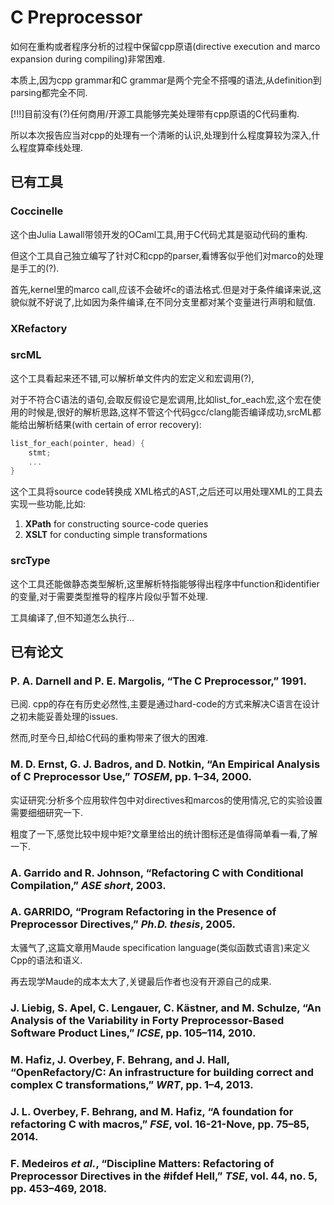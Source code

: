 # C Preprocessor

如何在重构或者程序分析的过程中保留cpp原语(directive execution and marco expansion during compiling)非常困难.

本质上,因为cpp grammar和C grammar是两个完全不搭嘎的语法,从definition到parsing都完全不同.

[!!!]目前没有(?)任何商用/开源工具能够完美处理带有cpp原语的C代码重构.

所以本次报告应当对cpp的处理有一个清晰的认识,处理到什么程度算较为深入,什么程度算牵线处理.

## 已有工具

### Coccinelle

这个由Julia Lawall带领开发的OCaml工具,用于C代码尤其是驱动代码的重构.

但这个工具自己独立编写了针对C和cpp的parser,看博客似乎他们对marco的处理是手工的(?).

首先,kernel里的marco call,应该不会破坏c的语法格式.但是对于条件编译来说,这貌似就不好说了,比如因为条件编译,在不同分支里都对某个变量进行声明和赋值.

### XRefactory



### srcML

这个工具看起来还不错,可以解析单文件内的宏定义和宏调用(?),

对于不符合C语法的语句,会取反假设它是宏调用,比如list_for_each宏,这个宏在使用的时候是,很好的解析思路,这样不管这个代码gcc/clang能否编译成功,srcML都能给出解析结果(with certain of error recovery):

```C
list_for_each(pointer, head) {
    stmt;
    ...
}
```

这个工具将source code转换成 XML格式的AST,之后还可以用处理XML的工具去实现一些功能,比如:

1. **XPath** for constructing source-code queries
2. **XSLT** for conducting simple transformations

### srcType

这个工具还能做静态类型解析,这里解析特指能够得出程序中function和identifier的变量,对于需要类型推导的程序片段似乎暂不处理.

工具编译了,但不知道怎么执行...

## 已有论文

### P. A. Darnell and P. E. Margolis, “The C Preprocessor,” 1991.

已阅. cpp的存在有历史必然性,主要是通过hard-code的方式来解决C语言在设计之初未能妥善处理的issues.

然而,时至今日,却给C代码的重构带来了很大的困难.

### M. D. Ernst, G. J. Badros, and D. Notkin, “An Empirical Analysis of C Preprocessor Use,” *TOSEM*, pp. 1–34, 2000.

实证研究:分析多个应用软件包中对directives和marcos的使用情况,它的实验设置需要细细研究一下.

粗度了一下,感觉比较中规中矩?文章里给出的统计图标还是值得简单看一看,了解一下.

### A. Garrido and R. Johnson, “Refactoring C with Conditional Compilation,” *ASE short*, 2003.

### A. GARRIDO, “Program Refactoring in the Presence of Preprocessor Directives,” *Ph.D. thesis*, 2005.

太骚气了,这篇文章用Maude specification language(类似函数式语言)来定义Cpp的语法和语义.

再去现学Maude的成本太大了,关键最后作者也没有开源自己的成果.

### J. Liebig, S. Apel, C. Lengauer, C. Kästner, and M. Schulze, “An Analysis of the Variability in Forty Preprocessor-Based Software Product Lines,” *ICSE*, pp. 105–114, 2010.

### M. Hafiz, J. Overbey, F. Behrang, and J. Hall, “OpenRefactory/C: An infrastructure for building correct and complex C transformations,” *WRT*, pp. 1–4, 2013.

### J. L. Overbey, F. Behrang, and M. Hafiz, “A foundation for refactoring C with macros,” *FSE*, vol. 16-21-Nove, pp. 75–85, 2014.

### F. Medeiros *et al.*, “Discipline Matters: Refactoring of Preprocessor Directives in the #ifdef Hell,” *TSE*, vol. 44, no. 5, pp. 453–469, 2018.

## 